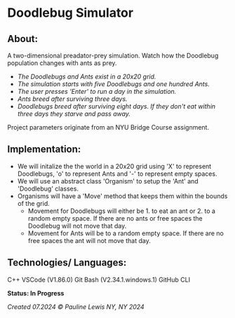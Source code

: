 # Doodlebug Simulator


## About:

A two-dimensional preadator-prey simulation. Watch how the Doodlebug population changes with ants as prey.

* _The Doodlebugs and Ants exist in a 20x20 grid._
* _The simulation starts with five Doodlebugs and one hundred Ants._
* _The user presses 'Enter' to run a day in the simulation._
* _Ants breed after surviving three days._
* _Doodlebugs breed after surviving eight days. If they don't eat within three days they starve and pass away._

Project parameters originate from an NYU Bridge Course assignment.

## Implementation:

* We will initalize the the world in a 20x20 grid using 'X' to represent Doodlebugs, 'o' to represent Ants and '-' to represent empty spaces.
* We will use an abstract class 'Organism' to setup the 'Ant' and 'Doodlebug' classes.
* Organisms will have a 'Move' method that keeps them within the bounds of the grid.
    * Movement for Doodlebugs will either be 1. to eat an ant or 2. to a random empty space. If there are no ants or free spaces the Doodlebug will not move that day.
    * Movement for Ants will be to a random empty space. If there are no free spaces the ant will not move that day.

## Technologies/ Languages:

C++
VSCode (V1.86.0)
Git Bash (V2.34.1.windows.1)
GitHub CLI

**Status: In Progress**

_Created 07.2024_
_© Pauline Lewis NY, NY 2024_
